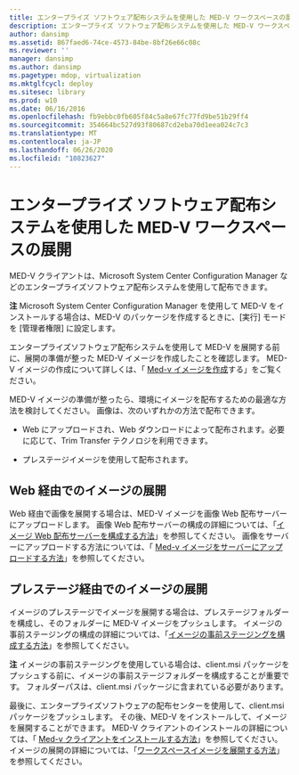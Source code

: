 ```yaml
---
title: エンタープライズ ソフトウェア配布システムを使用した MED-V ワークスペースの展開
description: エンタープライズ ソフトウェア配布システムを使用した MED-V ワークスペースの展開
author: dansimp
ms.assetid: 867faed6-74ce-4573-84be-8bf26e66c08c
ms.reviewer: ''
manager: dansimp
ms.author: dansimp
ms.pagetype: mdop, virtualization
ms.mktglfcycl: deploy
ms.sitesec: library
ms.prod: w10
ms.date: 06/16/2016
ms.openlocfilehash: fb9ebbc0fb605f84c5a8e67fc77fd9be51b29ff4
ms.sourcegitcommit: 354664bc527d93f80687cd2eba70d1eea024c7c3
ms.translationtype: MT
ms.contentlocale: ja-JP
ms.lasthandoff: 06/26/2020
ms.locfileid: "10823627"
---
```

# エンタープライズ ソフトウェア配布システムを使用した MED-V ワークスペースの展開


MED-V クライアントは、Microsoft System Center Configuration Manager などのエンタープライズソフトウェア配布システムを使用して配布できます。

**注** Microsoft System Center Configuration Manager を使用して MED-V をインストールする場合は、MED-V のパッケージを作成するときに、[実行] モードを [管理者権限] に設定します。

 

エンタープライズソフトウェア配布システムを使用して MED-V を展開する前に、展開の準備が整った MED-V イメージを作成したことを確認します。 MED-V イメージの作成について詳しくは、「 [Med-v イメージを作成](creating-a-med-v-image.md)する」をご覧ください。

MED-V イメージの準備が整ったら、環境にイメージを配布するための最適な方法を検討してください。 画像は、次のいずれかの方法で配布できます。

-   Web にアップロードされ、Web ダウンロードによって配布されます。必要に応じて、Trim Transfer テクノロジを利用できます。

-   プレステージイメージを使用して配布されます。

## Web 経由でのイメージの展開


Web 経由で画像を展開する場合は、MED-V イメージを画像 Web 配布サーバーにアップロードします。 画像 Web 配布サーバーの構成の詳細については、「[イメージ Web 配布サーバーを構成する方法](how-to-configure-the-image-web-distribution-server.md)」を参照してください。 画像をサーバーにアップロードする方法については、「 [Med-v イメージをサーバーにアップロードする方法](how-to-upload-a-med-v-image-to-the-server.md)」を参照してください。

## プレステージ経由でのイメージの展開


イメージのプレステージでイメージを展開する場合は、プレステージフォルダーを構成し、そのフォルダーに MED-V イメージをプッシュします。 イメージの事前ステージングの構成の詳細については、「[イメージの事前ステージングを構成する方法](how-to-configure-image-pre-staging.md)」を参照してください。

**注** イメージの事前ステージングを使用している場合は、client.msi パッケージをプッシュする前に、イメージの事前ステージフォルダーを構成することが重要です。 フォルダーパスは、client.msi パッケージに含まれている必要があります。

 

最後に、エンタープライズソフトウェアの配布センターを使用して、client.msi パッケージをプッシュします。 その後、MED-V をインストールして、イメージを展開することができます。 MED-V クライアントのインストールの詳細については、「 [Med-v クライアントをインストールする方法](how-to-install-med-v-clientesds.md)」を参照してください。 イメージの展開の詳細については、「[ワークスペースイメージを展開する方法](how-to-deploy-a-workspace-imageesds.md)」を参照してください。

 

 





